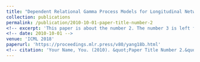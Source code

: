 ```yaml
---
title: "Dependent Relational Gamma Process Models for Longitudinal Networks"
collection: publications
permalink: /publication/2010-10-01-paper-title-number-2
<!-- excerpt: 'This paper is about the number 2. The number 3 is left for future work.' -->
<!-- date: 2010-10-01 -->
venue: 'ICML 2018'
paperurl: 'https://proceedings.mlr.press/v80/yang18b.html'
<!-- citation: 'Your Name, You. (2010). &quot;Paper Title Number 2.&quot; <i>Journal 1</i>. 1(2).' -->
---
```

<!-- This paper is about the number 2. The number 3 is left for future work.

[Download paper here](http://academicpages.github.io/files/paper2.pdf)

Recommended citation: Your Name, You. (2010). "Paper Title Number 2." <i>Journal 1</i>. 1(2). -->
